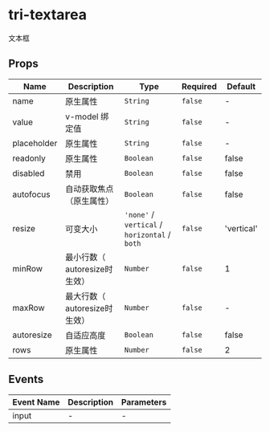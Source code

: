 # tri-textarea

文本框

## Props

<!-- @vuese:tri-textarea:props:start -->
|Name|Description|Type|Required|Default|
|---|---|---|---|---|
|name|原生属性|`String`|`false`|-|
|value|v-model 绑定值|`String`|`false`|-|
|placeholder|原生属性|`String`|`false`|-|
|readonly|原生属性|`Boolean`|`false`|false|
|disabled|禁用|`Boolean`|`false`|false|
|autofocus|自动获取焦点（原生属性）|`Boolean`|`false`|false|
|resize|可变大小|`'none'` / `vertical` / `horizontal` / `both`|`false`|'vertical'|
|minRow|最小行数（ autoresize时生效）|`Number`|`false`|1|
|maxRow|最大行数（ autoresize时生效）|`Number`|`false`|-|
|autoresize|自适应高度|`Boolean`|`false`|false|
|rows|原生属性|`Number`|`false`|2|

<!-- @vuese:tri-textarea:props:end -->


## Events

<!-- @vuese:tri-textarea:events:start -->
|Event Name|Description|Parameters|
|---|---|---|
|input|-|-|

<!-- @vuese:tri-textarea:events:end -->



